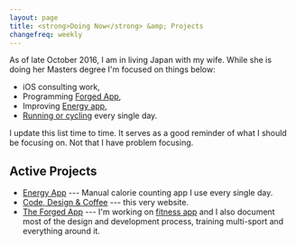 ```yaml
---
layout: page
title: <strong>Doing Now</strong> &amp; Projects
changefreq: weekly
---
```


As of late October 2016, I am in living Japan with my wife. While she is doing her Masters degree I'm focused on things below:

- iOS consulting work,
- Programming [Forged App][ff],
- Improving [Energy app][ea],
- [Running or cycling][tl] every single day.

I update this list time to time. It serves as a good reminder of what I should be focusing on. Not that I have problem focusing.

[ff]:/topic/forged
[tl]:/training

## Active Projects

- [Energy App][ea] --- Manual calorie counting app I use every single day.
- [Code, Design &amp; Coffee](/) --- this very website.
- [The Forged App][fj] --- I'm working on [fitness app][fpost] and I also document most of the design and development process, training multi-sport and everything around it.

[ea]:/energy/
[fj]:/topic/forged
[fpost]:/2015/10/the-app/
[bb]:http://banzai.fm/
[geo]:https://en.wikipedia.org/wiki/Georgia_(country)
